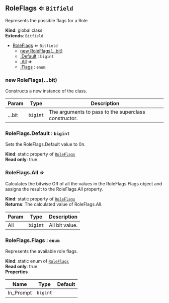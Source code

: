 <a name="RoleFlags"></a>

## RoleFlags ⇐ <code>Bitfield</code>
Represents the possible flags for a Role

**Kind**: global class  
**Extends**: <code>Bitfield</code>  

* [RoleFlags](#RoleFlags) ⇐ <code>Bitfield</code>
    * [new RoleFlags(...bit)](#new_RoleFlags_new)
    * [.Default](#RoleFlags.Default) : <code>bigint</code>
    * [.All](#RoleFlags.All) ⇒
    * [.Flags](#RoleFlags.Flags) : <code>enum</code>

<a name="new_RoleFlags_new"></a>

### new RoleFlags(...bit)
Constructs a new instance of the class.


| Param | Type | Description |
| --- | --- | --- |
| ...bit | <code>bigint</code> | The arguments to pass to the superclass constructor. |

<a name="RoleFlags.Default"></a>

### RoleFlags.Default : <code>bigint</code>
Sets the RoleFlags.Default value to 0n.

**Kind**: static property of [<code>RoleFlags</code>](#RoleFlags)  
**Read only**: true  
<a name="RoleFlags.All"></a>

### RoleFlags.All ⇒
Calculates the bitwise OR of all the values in the RoleFlags.Flags object and assignsthe result to the RoleFlags.All property.

**Kind**: static property of [<code>RoleFlags</code>](#RoleFlags)  
**Returns**: The calculated value of RoleFlags.All.  

| Param | Type | Description |
| --- | --- | --- |
| All | <code>bigint</code> | All bit value. |

<a name="RoleFlags.Flags"></a>

### RoleFlags.Flags : <code>enum</code>
Represents the available role flags.

**Kind**: static enum of [<code>RoleFlags</code>](#RoleFlags)  
**Read only**: true  
**Properties**

| Name | Type | Default |
| --- | --- | --- |
| In_Prompt | <code>bigint</code> | <code></code> | 

